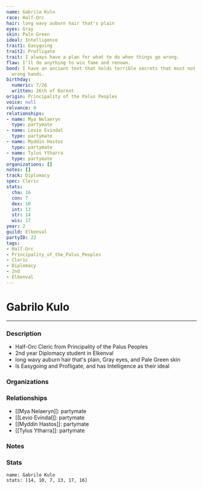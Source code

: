 ```yaml
---
name: Gabrilo Kulo
race: Half-Orc
hair: long wavy auburn hair that's plain
eyes: Gray
skin: Pale Green
ideal: Intelligence
trait1: Easygoing
trait2: Profligate
trait: I always have a plan for what to do when things go wrong.
flaw: I'll do anything to win fame and renown.
bond: I have an ancient text that holds terrible secrets that must not fall into the
  wrong hands.
birthday:
  numeric: 7/26
  written: 26th of Korent
origin: Principality of the Palus Peoples
voice: null
relvance: 0
relationships:
- name: Mya Nelaeryn
  type: partymate
- name: Levio Evindal
  type: partymate
- name: Myddin Hastos
  type: partymate
- name: Tylus Ytharra
  type: partymate
organizations: []
notes: []
track: Diplomacy
spec: Cleric
stats:
  cha: 16
  con: 7
  dex: 10
  int: 13
  str: 14
  wis: 17
year: 2
guild: Elkenval
partyID: 22
tags:
- Half-Orc
- Principality_of_the_Palus_Peoples
- Cleric
- Diplomacy
- 2nd
- Elkenval
---
```

# Gabrilo Kulo
---
### Description
- Half-Orc Cleric from Principality of the Palus Peoples
- 2nd year Diplomacy student in Elkenval
- long wavy auburn hair that's plain, Gray eyes, and Pale Green skin
- Is Easygoing and Profligate, and has Intelligence as their ideal

### Organizations

### Relationships
- [[Mya Nelaeryn]]: partymate
- [[Levio Evindal]]: partymate
- [[Myddin Hastos]]: partymate
- [[Tylus Ytharra]]: partymate

### Notes

### Stats
```statblock
name: Gabrilo Kulo
stats: [14, 10, 7, 13, 17, 16]
```